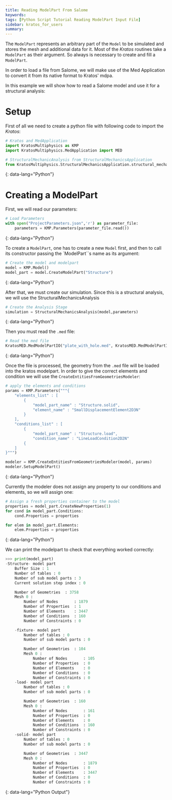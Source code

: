 ```yaml
---
title: Reading ModelPart From Salome
keywords: 
tags: [Python Script Tutorial Reading ModelPart Input File]
sidebar: kratos_for_users
summary: 
---
```


The `ModelPart` represents an arbitrary part of the `Model` to be simulated and stores the mesh and additional data for it. Most of the *Kratos* routines take a `ModelPart` as their argument. So always is necessary to create and fill a `ModelPart`. 

In order to load a file from Salome, we will make use of the Med Application to convert it from its native format to Kratos' mdpa. 

In this example we will show how to read a Salome model and use it for a structural analysis:

# Setup
First of all we need to create a python file with following code to import the *Kratos*:

```python
# Kratos and MedApplication
import KratosMultiphysics as KMP
import KratosMultiphysics.MedApplication import MED

# StructuralMechanicAnalysis from StructuralMechanicsApplication
from KratosMultiphysics.StructuralMechanicsApplication.structural_mechanics_analysis import StructuralMechanicsAnalysis
```
{: data-lang="Python"}

# Creating a ModelPart

First, we will read our parameters:

```python
# Load Parameters
with open("ProjectParameters.json",'r') as parameter_file:
    parameters = KMP.Parameters(parameter_file.read())
```
{: data-lang="Python"}

To create a `ModelPart`, one has to create a new `Model` first, and then to call its constructor passing the `ModelPart``s name as its argument:

```python
# Create the model and modelpart
model = KMP.Model()
model_part = model.CreateModelPart("Structure")
```
{: data-lang="Python"}

After that, we must create our simulation. Since this is a structural analysis, we will use the StructuralMechanicsAnalysis

```python
# Create the Analysis Stage
simulation = StructuralMechanicsAnalysis(model,parameters)
```
{: data-lang="Python"}

Then you must read the `.med` file:

```python
# Read the med file
KratosMED.MedModelPartIO("plate_with_hole.med", KratosMED.MedModelPartIO.READ).ReadModelPart(model_part)
```
{: data-lang="Python"}

Once the file is processed, the geometry from the `.med` file will be loaded into the kratos modelpart. In order to give the correct elements and condition we will use the `CreateEntitiesFromGeometriesModeler`:

```python
# apply the elements and conditions
params = KMP.Parameters("""{
    "elements_list" : [
        {
            "model_part_name" : "Structure.solid",
            "element_name" : "SmallDisplacementElement2D3N"
        }
    ],
    "conditions_list" : [
        {
            "model_part_name" : "Structure.load",
            "condition_name" : "LineLoadCondition2D2N"
        {
    ]
}""")

modeler = KMP.CreateEntitiesFromGeometriesModeler(model, params)
modeler.SetupModelPart()
```
{: data-lang="Python"}

Currently the modeler does not assign any property to our conditions and elements, so we will assign one:

```python
# Assign a fresh properties container to the model
properties = model_part.CreateNewProperties(1)
for cond in model_part.Conditions:
    cond.Properties = properties

for elem in model_part.Elements:
    elem.Properties = properties
```
{: data-lang="Python"}

We can print the modelpart to check that everything worked correctly:

```python
>>> print(model_part)
-Structure- model part
    Buffer Size : 1
    Number of tables : 0
    Number of sub model parts : 3
    Current solution step index : 0

    Number of Geometries  : 3758
    Mesh 0 :
        Number of Nodes       : 1879
        Number of Properties  : 1
        Number of Elements    : 3447
        Number of Conditions  : 160
        Number of Constraints : 0

    -fixture- model part
        Number of tables : 0
        Number of sub model parts : 0

        Number of Geometries  : 104
        Mesh 0 :
            Number of Nodes       : 105
            Number of Properties  : 0
            Number of Elements    : 0
            Number of Conditions  : 0
            Number of Constraints : 0
    -load- model part
        Number of tables : 0
        Number of sub model parts : 0

        Number of Geometries  : 160
        Mesh 0 :
            Number of Nodes       : 161
            Number of Properties  : 0
            Number of Elements    : 0
            Number of Conditions  : 160
            Number of Constraints : 0
    -solid- model part
        Number of tables : 0
        Number of sub model parts : 0

        Number of Geometries  : 3447
        Mesh 0 :
            Number of Nodes       : 1879
            Number of Properties  : 0
            Number of Elements    : 3447
            Number of Conditions  : 0
            Number of Constraints : 0
```
{: data-lang="Python Output"}
